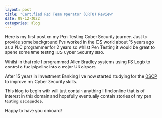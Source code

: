 ```yaml
---
layout: post
title: "Certified Red Team Operator (CRTO) Review"
date: 09-12-2022
categories: Blog
---
```



Here is my first post on my Pen Testing Cyber Security journey. 
Just to provide some background I've worked in the ICS world about 15 years ago as a PLC programmer for 2 years so whilst Pen Testing it would be great to spend some time testing ICS Cyber Security also.

Whilst in that role I programmed Allen Bradley systems using RS Logix to control a fuel pipeline into a major UK airport. 

After 15 years in Investment Banking I've now started studying for the [OSCP](https://en.m.wikipedia.org/wiki/Offensive_Security_Certified_Professional) to improve my Cyber Security skills. 

This blog to begin with will just contain anything I find online that is of interest in this domain and hopefully eventually contain stories of my pen testing escapades. 

Happy to have you onboard!

